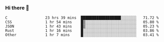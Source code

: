 ### Hi there 👋

<!--
**WShiBin/WShiBin** is a ✨ _special_ ✨ repository because its `README.md` (this file) appears on your GitHub profile.

Here are some ideas to get you started:

- 🔭 I’m currently working on ...
- 🌱 I’m currently learning ...
- 👯 I’m looking to collaborate on ...
- 🤔 I’m looking for help with ...
- 💬 Ask me about ...
- 📫 How to reach me: ...
- 😄 Pronouns: ...
- ⚡ Fun fact: ...
-->

<!--START_SECTION:waka-->

```text
C                 23 hrs 39 mins  ██████████████████░░░░░░░   71.72 %
CSS               1 hr 54 mins    █▒░░░░░░░░░░░░░░░░░░░░░░░   05.80 %
JSON              1 hr 43 mins    █▒░░░░░░░░░░░░░░░░░░░░░░░   05.23 %
Rust              1 hr 16 mins    █░░░░░░░░░░░░░░░░░░░░░░░░   03.86 %
Other             1 hr 7 mins     █░░░░░░░░░░░░░░░░░░░░░░░░   03.41 %
```

<!--END_SECTION:waka-->

